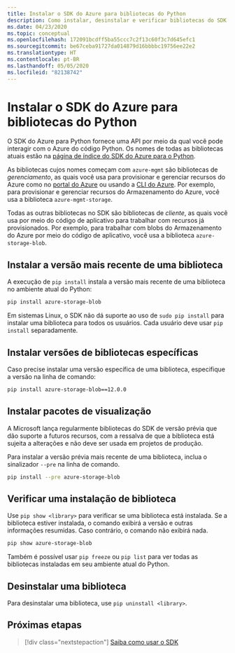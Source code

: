 ```yaml
---
title: Instalar o SDK do Azure para bibliotecas do Python
description: Como instalar, desinstalar e verificar bibliotecas do SDK do Azure ou do Python usando pip. Inclui detalhes sobre como instalar versões específicas e pacotes de versão prévia.
ms.date: 04/23/2020
ms.topic: conceptual
ms.openlocfilehash: 172091bcdff5ba55ccc7c2f13c60f3c7d645efc1
ms.sourcegitcommit: be67ceba91727da014879d16bbbbc19756ee22e2
ms.translationtype: HT
ms.contentlocale: pt-BR
ms.lasthandoff: 05/05/2020
ms.locfileid: "82138742"
---
```

# <a name="install-azure-sdk-for-python-libraries"></a>Instalar o SDK do Azure para bibliotecas do Python

O SDK do Azure para Python fornece uma API por meio da qual você pode interagir com o Azure do código Python. Os nomes de todas as bibliotecas atuais estão na [página de índice do SDK do Azure para o Python](https://azure.github.io/azure-sdk/releases/latest/all/python.html).

As bibliotecas cujos nomes começam com `azure-mgmt` são bibliotecas de *gerenciamento*, as quais você usa para provisionar e gerenciar recursos do Azure como no [portal do Azure](https://portal.azure.com) ou usando a [CLI do Azure](/cli/azure/install-azure-cli). Por exemplo, para provisionar e gerenciar recursos do Armazenamento do Azure, você usa a biblioteca `azure-mgmt-storage`.

Todas as outras bibliotecas no SDK são bibliotecas de *cliente*, as quais você usa por meio do código de aplicativo para trabalhar com recursos já provisionados. Por exemplo, para trabalhar com blobs do Armazenamento do Azure por meio do código de aplicativo, você usa a biblioteca `azure-storage-blob`.

## <a name="install-the-latest-version-of-a-library"></a>Instalar a versão mais recente de uma biblioteca

A execução de `pip install` instala a versão mais recente de uma biblioteca no ambiente atual do Python:

```bash
pip install azure-storage-blob
```

Em sistemas Linux, o SDK não dá suporte ao uso de `sudo pip install` para instalar uma biblioteca para todos os usuários. Cada usuário deve usar `pip install` separadamente.

## <a name="install-specific-library-versions"></a>Instalar versões de bibliotecas específicas

Caso precise instalar uma versão específica de uma biblioteca, especifique a versão na linha de comando:

```bash
pip install azure-storage-blob==12.0.0
```

## <a name="install-preview-packages"></a>Instalar pacotes de visualização

A Microsoft lança regularmente bibliotecas do SDK de versão prévia que dão suporte a futuros recursos, com a ressalva de que a biblioteca está sujeita a alterações e não deve ser usada em projetos de produção.

Para instalar a versão prévia mais recente de uma biblioteca, inclua o sinalizador `--pre` na linha de comando.

```bash
pip install --pre azure-storage-blob
```

## <a name="verify-a-library-installation"></a>Verificar uma instalação de biblioteca

Use `pip show <library>` para verificar se uma biblioteca está instalada. Se a biblioteca estiver instalada, o comando exibirá a versão e outras informações resumidas. Caso contrário, o comando não exibirá nada.

```bash
pip show azure-storage-blob
```

Também é possível usar `pip freeze` ou `pip list` para ver todas as bibliotecas instaladas em seu ambiente atual do Python.

## <a name="uninstall-a-library"></a>Desinstalar uma biblioteca

Para desinstalar uma biblioteca, use `pip uninstall <library>`.

## <a name="next-steps"></a>Próximas etapas

> [!div class="nextstepaction"]
> [Saiba como usar o SDK](azure-sdk-get-started.yml)
